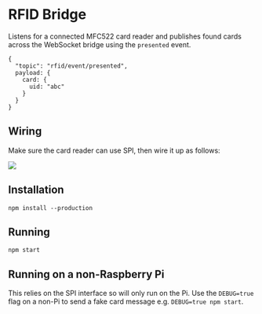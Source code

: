 # RFID Bridge

Listens for a connected MFC522 card reader and publishes found cards across the WebSocket bridge using the `presented` event.

```
{
  "topic": "rfid/event/presented",
  payload: {
    card: {
      uid: "abc"
    }
  }
}
```

## Wiring

Make sure the card reader can use SPI, then wire it up as follows:

![](https://github.com/firsttris/mfrc522-rpi/raw/master/wiki/rpi-mfrc522-wiring2.PNG)

## Installation

`npm install --production`

## Running

`npm start`

## Running on a non-Raspberry Pi

This relies on the SPI interface so will only run on the Pi. Use the `DEBUG=true` flag on a non-Pi to send a fake card message e.g. `DEBUG=true npm start`.
